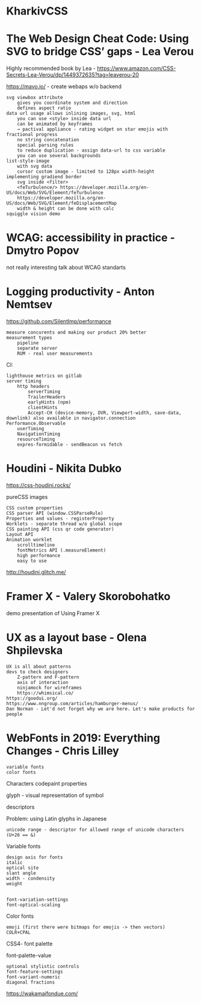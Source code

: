 # KharkivCSS
# The Web Design Cheat Code: Using SVG to bridge CSS’ gaps - Lea Verou

Highly recommended book by Lea - https://www.amazon.com/CSS-Secrets-Lea-Verou/dp/1449372635?tag=leaverou-20

https://mavo.io/ - create webaps w/o backend

    svg viewbox attribute
        gives you coordinate system and direction
        defines aspect ratio
    data url usage allows inlining images, svg, html
        you can use <style> inside data url
        can be animated by keyframes
        → pactival appliance - rating widget on star emojis with fractional progress
        no string concatenation
        special parsing rules
        to reduce duplication - assign data-url to css variable
        you can use several backgrounds
    list-style-image
        with svg data
        cursor custom image - limited to 128px width-height
    implementing gradiend border
        svg inside <filter>
        <feTurbulence/> https://developer.mozilla.org/en-US/docs/Web/SVG/Element/feTurbulence
        https://developer.mozilla.org/en-US/docs/Web/SVG/Element/feDisplacementMap
        width & height can be done with calc
    squiggle vision demo


# WCAG: accessibility in practice - Dmytro Popov

not really interesting talk about WCAG standarts


# Logging productivity - Anton Nemtsev

https://github.com/SilentImp/performance

    measure concurents and making our product 20% better
    measurement types
        pipeline
        separate server
        RUM - real user measurements


CI:

    lighthouse metrics on gitlab
    server timing
        http headers
            serverTiming
            TrailerHeaders
            earlyHints (npm)
            clientHints
            Accept-CH (device-memory, DVR, Viewport-width, save-data, downlink) also available in navigator.connection
    Performance.Observable
        userTiming
        NavigationTiming
        resourceTiming
        expres-formidable - sendBeacon vs fetch


# Houdini - Nikita Dubko

https://css-houdini.rocks/

pureCSS images

    CSS custom properties
    CSS parser API (window.CSSParseRule)
    Properties and values - registerProperty
    Worklets - separate thread w/o global scope
    CSS painting API (css qr code generator)
    Layout API
    Animation worklet
        scrolltimeline
        fontMetrics API (.measureElement)
        high performance
        easy to use


http://houdini.glitch.me/


# Framer X - Valery Skorobohatko

demo presentation of Using Framer X


# UX as a layout base - Olena Shpilevska

    UX is all about patterns
    devs to check designers
        Z-pattern and F-pattern
        axis of interaction
        ninjamock for wireframes
        https://whimsical.co/
    https://goodui.org/
    https://www.nngroup.com/articles/hamburger-menus/
    Dan Norman - Let'd not forget why we are here. Let's make products for people


# WebFonts in 2019: Everything Changes - Chris Lilley


    variable fonts
    color fonts


Characters codepaint properties

glyph - visual representation of symbol

descriptors


Problem: using Latin glyphs in Japanese

    unicode range - descriptor for allowed range of unicode characters (U+26 == &)


Variable fonts

    design axis for fonts
    italic
    optical site
    slant angle
    width - condensity
    weight


    font-variation-settings
    font-optical-scaling

Color fonts

    emoji (first there were bitmaps for emojis -> then vectors)
    COLR+CPAL

CSS4- font palette

font-palette-value

    optional stylistic controls
    font-feature-settings
    font-variant-numeric
    diagonal fractions

https://wakamaifondue.com/